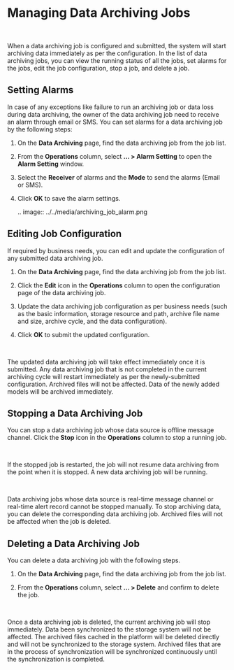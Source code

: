 # Managing Data Archiving Jobs

<br />

When a data archiving job is configured and submitted, the system will start archiving data immediately as per the configuration. In the list of data archiving jobs, you can view the running status of all the jobs, set alarms for the jobs, edit the job configuration, stop a job, and delete a job.

## Setting Alarms

In case of any exceptions like failure to run an archiving job or data loss during data archiving, the owner of the data archiving job need to receive an alarm through email or SMS. You can set alarms for a data archiving job by the following steps:

1. On the **Data Archiving** page, find the data archiving job from the job list.

2. From the **Operations** column, select **... > Alarm Setting** to open the **Alarm Setting** window.

3. Select the **Receiver** of alarms and the **Mode** to send the alarms (Email or SMS).

4. Click **OK** to save the alarm settings.

   .. image:: ../../media/archiving_job_alarm.png

<!--

## Viewing Logs

You can view the running logs of a running data archiving job.

1. On the **Data Archiving** page, find the submitted data archiving policy in the list of policies.
2. Click **Operations > View Log** to open and view the log file.
3. Click **Download Logs** to download and save the log file of the data archiving job.

The log file contains the configuration of the data archiving policy, the archiving job status, the archiving job progress, the number of archived files, and the number of files synchronized to the target storage system.

-->

## Editing Job Configuration

If required by business needs, you can edit and update the configuration of any submitted data archiving job.

1. On the **Data Archiving** page, find the data archiving job from the job list.

2. Click the **Edit** icon in the **Operations** column to open the configuration page of the data archiving job.

3. Update the data archiving job configuration as per business needs (such as the basic information, storage resource and path, archive file name and size, archive cycle, and the data configuration).

4. Click **OK** to submit the updated configuration.

<br />

The updated data archiving job will take effect immediately once it is submitted. Any data archiving job that is not completed in the current archiving cycle will restart immediately as per the newly-submitted configuration. Archived files will not be affected. Data of the newly added models will be archived immediately.

## Stopping a Data Archiving Job

You can stop a data archiving job whose data source is offline message channel. Click the **Stop** icon in the **Operations** column to stop a running job.

<br />

If the stopped job is restarted, the job will not resume data archiving from the point when it is stopped. A new data archiving job will be running.  

<br />

Data archiving jobs whose data source is real-time message channel or real-time alert record cannot be stopped manually. To stop archiving data, you can delete the corresponding data archiving job. Archived files will not be affected when the job is deleted.

## Deleting a Data Archiving Job

You can delete a data archiving job with the following steps.

1. On the **Data Archiving** page, find the data archiving job from the job list.

2. From the **Operations** column, select **... > Delete** and confirm to delete the job.

<br />

Once a data archiving job is deleted, the current archiving job will stop immediately. Data been synchronized to the storage system will not be affected. The archived files cached in the platform will be deleted directly and will not be synchronized to the storage system. Archived files that are in the process of synchronization will be synchronized continuously until the synchronization is completed.
